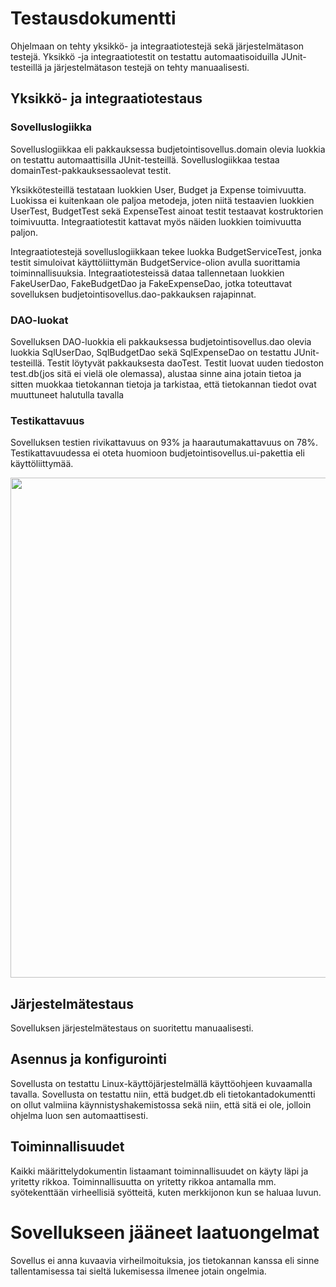 # Testausdokumentti

Ohjelmaan on tehty yksikkö- ja integraatiotestejä sekä järjestelmätason testejä. Yksikkö -ja integraatiotestit on
testattu automaatisoiduilla JUnit-testeillä ja järjestelmätason testejä on tehty manuaalisesti.

## Yksikkö- ja integraatiotestaus
### Sovelluslogiikka
Sovelluslogiikkaa eli pakkauksessa budjetointisovellus.domain olevia luokkia on testattu automaattisilla JUnit-testeillä. 
Sovelluslogiikkaa testaa domainTest-pakkauksessaolevat testit. 

Yksikkötesteillä testataan luokkien User, Budget ja
Expense toimivuutta. Luokissa ei kuitenkaan ole paljoa metodeja, joten niitä testaavien luokkien UserTest, BudgetTest sekä
ExpenseTest ainoat testit testaavat kostruktorien toimivuutta. Integraatiotestit kattavat myös näiden luokkien toimivuutta
paljon.

Integraatiotestejä sovelluslogiikkaan tekee luokka BudgetServiceTest, jonka testit simuloivat käyttöliittymän
BudgetService-olion avulla suorittamia toiminnallisuuksia. Integraatiotesteissä dataa tallennetaan luokkien 
FakeUserDao, FakeBudgetDao ja FakeExpenseDao, jotka toteuttavat sovelluksen budjetointisovellus.dao-pakkauksen
rajapinnat.

### DAO-luokat
Sovelluksen DAO-luokkia eli pakkauksessa budjetointisovellus.dao olevia luokkia SqlUserDao, SqlBudgetDao sekä
SqlExpenseDao on testattu JUnit-testeillä. Testit löytyvät pakkauksesta daoTest. Testit luovat uuden tiedoston
test.db(jos sitä ei vielä ole olemassa), alustaa sinne aina jotain tietoa ja sitten muokkaa tietokannan tietoja ja
tarkistaa, että tietokannan tiedot ovat muuttuneet halutulla tavalla

### Testikattavuus

Sovelluksen testien rivikattavuus on 93% ja haarautumakattavuus on 78%. Testikattavuudessa ei oteta huomioon
budjetointisovellus.ui-pakettia eli käyttöliittymää.

<img src="https://github.com/OlliJ5/otm-harjoitustyo/blob/master/dokumentointi/kuvat/testikattavuus.png" width="800">

## Järjestelmätestaus

Sovelluksen järjestelmätestaus on suoritettu manuaalisesti.

## Asennus ja konfigurointi
Sovellusta on testattu Linux-käyttöjärjestelmällä käyttöohjeen kuvaamalla tavalla. Sovellusta on testattu niin, että budget.db eli tietokantadokumentti on ollut valmiina käynnistyshakemistossa sekä niin, että sitä ei ole, jolloin ohjelma luon sen automaattisesti.

## Toiminnallisuudet

Kaikki määrittelydokumentin listaamant toiminnallisuudet on käyty läpi ja yritetty rikkoa. Toiminnallisuutta on
yritetty rikkoa antamalla mm. syötekenttään virheellisiä syötteitä, kuten merkkijonon kun se haluaa luvun.

# Sovellukseen jääneet laatuongelmat

Sovellus ei anna kuvaavia virheilmoituksia, jos tietokannan kanssa eli sinne tallentamisessa tai sieltä lukemisessa ilmenee jotain ongelmia.
